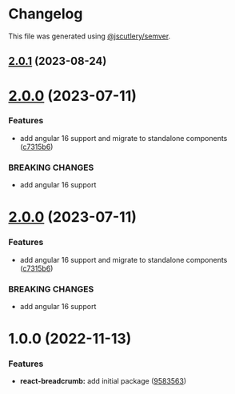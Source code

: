 # Changelog

This file was generated using [@jscutlery/semver](https://github.com/jscutlery/semver).

## [2.0.1](https://github.com/csutorasr/schaman/compare/react-breadcrumb-2.0.0...react-breadcrumb-2.0.1) (2023-08-24)



# [2.0.0](https://github.com/csutorasr/schaman/compare/react-breadcrumb-1.0.0...react-breadcrumb-2.0.0) (2023-07-11)


### Features

* add angular 16 support and migrate to standalone components ([c7315b6](https://github.com/csutorasr/schaman/commit/c7315b662e96b349bd8047212f0ab275490d1585))


### BREAKING CHANGES

* add angular 16 support



# [2.0.0](https://github.com/csutorasr/schaman/compare/react-breadcrumb-1.0.0...react-breadcrumb-2.0.0) (2023-07-11)


### Features

* add angular 16 support and migrate to standalone components ([c7315b6](https://github.com/csutorasr/schaman/commit/c7315b662e96b349bd8047212f0ab275490d1585))


### BREAKING CHANGES

* add angular 16 support



# 1.0.0 (2022-11-13)

### Features

- **react-breadcrumb:** add initial package ([9583563](https://github.com/csutorasr/schaman/commit/95835633d59150aa011c29507ef2692699d90d06))
